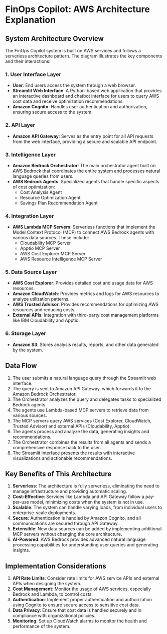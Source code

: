 # FinOps Copilot: AWS Architecture Explanation

## System Architecture Overview

The FinOps Copilot system is built on AWS services and follows a serverless architecture pattern. The diagram illustrates the key components and their interactions:

### 1. User Interface Layer

- **User**: End users access the system through a web browser.
- **Streamlit Web Interface**: A Python-based web application that provides an interactive dashboard and chatbot interface for users to query AWS cost data and receive optimization recommendations.
- **Amazon Cognito**: Handles user authentication and authorization, ensuring secure access to the system.

### 2. API Layer

- **Amazon API Gateway**: Serves as the entry point for all API requests from the web interface, providing a secure and scalable API endpoint.

### 3. Intelligence Layer

- **Amazon Bedrock Orchestrator**: The main orchestrator agent built on AWS Bedrock that coordinates the entire system and processes natural language queries from users.
- **AWS Bedrock Agents**: Specialized agents that handle specific aspects of cost optimization:
  - Cost Analysis Agent
  - Resource Optimization Agent
  - Savings Plan Recommendation Agent

### 4. Integration Layer

- **AWS Lambda MCP Servers**: Serverless functions that implement the Model Context Protocol (MCP) to connect AWS Bedrock agents with various data sources. These include:
  - Cloudability MCP Server
  - Apptio MCP Server
  - AWS Cost Explorer MCP Server
  - AWS Resource Intelligence MCP Server

### 5. Data Source Layer

- **AWS Cost Explorer**: Provides detailed cost and usage data for AWS resources.
- **Amazon CloudWatch**: Provides metrics and logs for AWS resources to analyze utilization patterns.
- **AWS Trusted Advisor**: Provides recommendations for optimizing AWS resources and reducing costs.
- **External APIs**: Integration with third-party cost management platforms like IBM Cloudability and Apptio.

### 6. Storage Layer

- **Amazon S3**: Stores analysis results, reports, and other data generated by the system.

## Data Flow

1. The user submits a natural language query through the Streamlit web interface.
2. The query is sent to Amazon API Gateway, which forwards it to the Amazon Bedrock Orchestrator.
3. The Orchestrator analyzes the query and delegates tasks to specialized Bedrock agents.
4. The agents use Lambda-based MCP servers to retrieve data from various sources.
5. The MCP servers query AWS services (Cost Explorer, CloudWatch, Trusted Advisor) and external APIs (Cloudability, Apptio).
6. The agents process and analyze the data, generating insights and recommendations.
7. The Orchestrator combines the results from all agents and sends a comprehensive response back to the user.
8. The Streamlit interface presents the results with interactive visualizations and actionable recommendations.

## Key Benefits of This Architecture

1. **Serverless**: The architecture is fully serverless, eliminating the need to manage infrastructure and providing automatic scaling.
2. **Cost-Effective**: Services like Lambda and API Gateway follow a pay-per-use model, minimizing costs when the system is not in use.
3. **Scalable**: The system can handle varying loads, from individual users to enterprise-scale deployments.
4. **Secure**: Authentication is handled by Amazon Cognito, and all communications are secured through API Gateway.
5. **Extensible**: New data sources can be added by implementing additional MCP servers without changing the core architecture.
6. **AI-Powered**: AWS Bedrock provides advanced natural language processing capabilities for understanding user queries and generating insights.

## Implementation Considerations

1. **API Rate Limits**: Consider rate limits for AWS service APIs and external APIs when designing the system.
2. **Cost Management**: Monitor the usage of AWS services, especially Bedrock and Lambda, to control costs.
3. **Authentication**: Implement proper authentication and authorization using Cognito to ensure secure access to sensitive cost data.
4. **Data Privacy**: Ensure that cost data is handled securely and in compliance with organizational policies.
5. **Monitoring**: Set up CloudWatch alarms to monitor the health and performance of the system.
